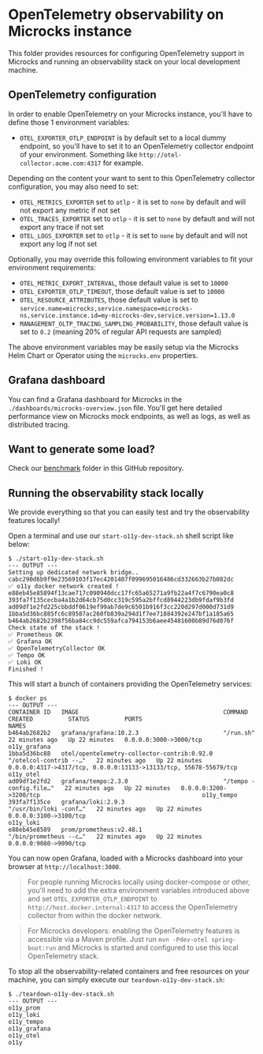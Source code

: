 # OpenTelemetry observability on Microcks instance

This folder provides resources for configuring OpenTelemetry support in Microcks and running an observability stack on your
local development machine.

## OpenTelemetry configuration

In order to enable OpenTelemetry on your Microcks instance, you'll have to define those 1 environment variables:

* `OTEL_EXPORTER_OTLP_ENDPOINT` is by default set to a local dummy endpoint, so you'll have to set it to an OpenTelemetry collector endpoint
  of your environment. Something like `http://otel-collector.acme.com:4317` for example.

Depending on the content your want to sent to this OpenTelemetry collector configuration, you may also need to set:

* `OTEL_METRICS_EXPORTER` set to `otlp` - it is set to `none` by default and will not export any metric if not set
* `OTEL_TRACES_EXPORTER` set to `otlp` - it is set to `none` by default and will not export any trace if not set
* `OTEL_LOGS_EXPORTER` set to `otlp` - it is set to `none` by default and will not export any log if not set

Optionally, you may override this following environment variables to fit your environment requirements:

* `OTEL_METRIC_EXPORT_INTERVAL`, those default value is set to `10000`
* `OTEL_EXPORTER_OTLP_TIMEOUT`, those default value is set to `10000` 
* `OTEL_RESOURCE_ATTRIBUTES`, those default value is set to `service.name=microcks,service.namespace=microcks-ns,service.instance.id=my-microcks-dev,service.version=1.13.0`
* `MANAGEMENT_OLTP_TRACING_SAMPLING_PROBABILITY`, those default value is set to `0.2` (meaning 20% of regular API requests are sampled)

The above environment variables may be easily setup via the Microcks Helm Chart or Operator using the `microcks.env` properties.

## Grafana dashboard

You can find a Grafana dashboard for Microcks in the `./dashboards/microcks-overview.json` file. You'll get here detailed performance
view on Microcks mock endpoints, as well as logs, as well as distributed tracing.

## Want to generate some load?

Check our [benchmark](../benchmark/README.md) folder in this GitHub repository.

## Running the observability stack locally

We provide everything so that you can easily test and try the observability features locally!

Open a terminal and use our `start-o11y-dev-stack.sh` shell script like below:

```shell
$ ./start-o11y-dev-stack.sh
--- OUTPUT ---
Setting up dedicated network bridge..
cabc290d6b9f9e23569103f17ec4201407f099695016486cd332663b27b082dc
✅ o11y docker network created !
e88eb45e85894f13cae717c090940dcc17fc65a65271a9fb22a4f7c6790ea0c8
393fa7f135cecba4a1b2d64cb75d0cc319c595a2bffcd8944223db9fdaf9b3fd
ad09df1e2fd225cbbddf0619ef99ab7de9c6501b916f3cc220d297d000d731d9
1bba5d36bc885fc6c89587ac260fb839a294d1f7ee71884392e247bf1a185a65
b464ab2682b2398f56ba84cc9dc559afca794153b6aee45481600b89d76d076f
Check state of the stack !
✅ Prometheus OK
✅ Grafana OK
✅ OpenTelemetryCollector OK
✅ Tempo OK
✅ Loki OK
Finished !
```

This will start a bunch of containers providing the OpenTelemetry services:

```shell
$ docker ps
--- OUTPUT ---
CONTAINER ID   IMAGE                                         COMMAND                  CREATED          STATUS          PORTS                                                               NAMES
b464ab2682b2   grafana/grafana:10.2.3                        "/run.sh"                22 minutes ago   Up 22 minutes   0.0.0.0:3000->3000/tcp                                              o11y_grafana
1bba5d36bc88   otel/opentelemetry-collector-contrib:0.92.0   "/otelcol-contrib --…"   22 minutes ago   Up 22 minutes   0.0.0.0:4317->4317/tcp, 0.0.0.0:13133->13133/tcp, 55678-55679/tcp   o11y_otel
ad09df1e2fd2   grafana/tempo:2.3.0                           "/tempo -config.file…"   22 minutes ago   Up 22 minutes   0.0.0.0:3200->3200/tcp                                              o11y_tempo
393fa7f135ce   grafana/loki:2.9.3                            "/usr/bin/loki -conf…"   22 minutes ago   Up 22 minutes   0.0.0.0:3100->3100/tcp                                              o11y_loki
e88eb45e8589   prom/prometheus:v2.48.1                       "/bin/prometheus --c…"   22 minutes ago   Up 22 minutes   0.0.0.0:9080->9090/tcp
```

You can now open Grafana, loaded with a Microcks dashboard into your browser at `http://localhost:3000`.

> For people running Microcks locally using docker-compose or other, you'll need to add the extra environment variables introduced above
and set `OTEL_EXPORTER_OTLP_ENDPOINT` to `http://host.docker.internal:4317` to access the OpenTelemetry collector from within the docker network.

> For Microcks developers: enabling the OpenTelemetry features is accessible via a Maven profile. Just run `mvn -Pdev-otel spring-boot:run`
and Microcks is started and configured to use this local OpenTelemetry stack.

To stop all the observability-related containers and free resources on your machine, you can simply execute our `teardown-o11y-dev-stack.sh`:

```shell
$ ./teardown-o11y-dev-stack.sh
--- OUTPUT ---
o11y_prom
o11y_loki
o11y_tempo
o11y_grafana
o11y_otel
o11y
```